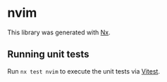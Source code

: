 # nvim

This library was generated with [Nx](https://nx.dev).

## Running unit tests

Run `nx test nvim` to execute the unit tests via [Vitest](https://vitest.dev/).
